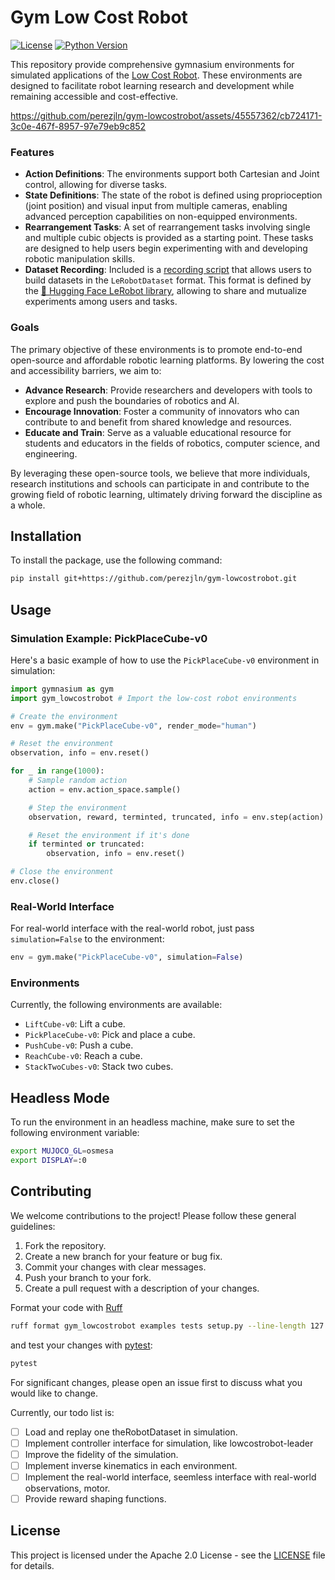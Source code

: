 # Gym Low Cost Robot

[![License](https://img.shields.io/badge/license-Apache%202.0-blue)](LICENSE)
[![Python Version](https://img.shields.io/badge/python-3.7%2B-blue)](https://www.python.org/downloads/release/python-370/)

This repository provide comprehensive gymnasium environments for simulated applications of the [Low Cost Robot](https://github.com/AlexanderKoch-Koch/low_cost_robot). 
These environments are designed to facilitate robot learning research and development while remaining accessible and cost-effective.

https://github.com/perezjln/gym-lowcostrobot/assets/45557362/cb724171-3c0e-467f-8957-97e79eb9c852

### Features

- **Action Definitions**: The environments support both Cartesian and Joint control, allowing for diverse tasks.
- **State Definitions**: The state of the robot is defined using proprioception (joint position) and visual input from multiple cameras, enabling advanced perception capabilities on non-equipped environments.
- **Rearrangement Tasks**: A set of rearrangement tasks involving single and multiple cubic objects is provided as a starting point. These tasks are designed to help users begin experimenting with and developing robotic manipulation skills.
- **Dataset Recording**: Included is a [recording script](https://github.com/perezjln/gym-lowcostrobot/blob/main/examples/trace_lerobotdataset.py) that allows users to build datasets in the `LeRobotDataset` format. This format is defined by the [🤗 Hugging Face LeRobot library](https://github.com/huggingface/lerobot), allowing to share and mutualize experiments among users and tasks.

### Goals

The primary objective of these environments is to promote end-to-end open-source and affordable robotic learning platforms. By lowering the cost and accessibility barriers, we aim to:

- **Advance Research**: Provide researchers and developers with tools to explore and push the boundaries of robotics and AI.
- **Encourage Innovation**: Foster a community of innovators who can contribute to and benefit from shared knowledge and resources.
- **Educate and Train**: Serve as a valuable educational resource for students and educators in the fields of robotics, computer science, and engineering.

By leveraging these open-source tools, we believe that more individuals, research institutions and schools can participate in and contribute to the growing field of robotic learning, ultimately driving forward the discipline as a whole.


## Installation

To install the package, use the following command:

```bash
pip install git+https://github.com/perezjln/gym-lowcostrobot.git
```

## Usage

### Simulation Example: PickPlaceCube-v0

Here's a basic example of how to use the `PickPlaceCube-v0` environment in simulation:

```python
import gymnasium as gym
import gym_lowcostrobot # Import the low-cost robot environments

# Create the environment
env = gym.make("PickPlaceCube-v0", render_mode="human")

# Reset the environment
observation, info = env.reset()

for _ in range(1000):
    # Sample random action
    action = env.action_space.sample()

    # Step the environment
    observation, reward, terminted, truncated, info = env.step(action)

    # Reset the environment if it's done
    if terminted or truncated:
        observation, info = env.reset()

# Close the environment
env.close()
```

### Real-World Interface

For real-world interface with the real-world robot, just pass `simulation=False` to the environment:

```python
env = gym.make("PickPlaceCube-v0", simulation=False)
```

### Environments

Currently, the following environments are available:

- `LiftCube-v0`: Lift a cube.
- `PickPlaceCube-v0`: Pick and place a cube.
- `PushCube-v0`: Push a cube.
- `ReachCube-v0`: Reach a cube.
- `StackTwoCubes-v0`: Stack two cubes.

## Headless Mode

To run the environment in an headless machine, make sure to set the following environment variable:

```sh
export MUJOCO_GL=osmesa
export DISPLAY=:0
```

## Contributing

We welcome contributions to the project! Please follow these general guidelines:

1. Fork the repository.
2. Create a new branch for your feature or bug fix.
3. Commit your changes with clear messages.
4. Push your branch to your fork.
5. Create a pull request with a description of your changes.

Format your code with [Ruff](https://github.com/astral-sh/ruff)

```sh
ruff format gym_lowcostrobot examples tests setup.py --line-length 127
```

and test your changes with [pytest](https://docs.pytest.org/en/8.2.x/):

```sh
pytest
```

For significant changes, please open an issue first to discuss what you would like to change.

Currently, our todo list is:

- [ ] Load and replay one theRobotDataset in simulation.
- [ ] Implement controller interface for simulation, like lowcostrobot-leader
- [ ] Improve the fidelity of the simulation.
- [ ] Implement inverse kinematics in each environment.
- [ ] Implement the real-world interface, seemless interface with real-world observations, motor.
- [ ] Provide reward shaping functions.

## License

This project is licensed under the Apache 2.0 License - see the [LICENSE](LICENSE) file for details.
